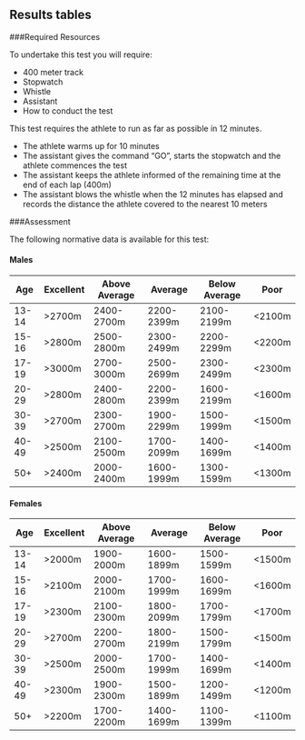 ## Results tables

###Required Resources

To undertake this test you will require:

* 400 meter track
* Stopwatch
* Whistle
* Assistant
* How to conduct the test

This test requires the athlete to run as far as possible in 12 minutes.

* The athlete warms up for 10 minutes
* The assistant gives the command “GO”, starts the stopwatch and the athlete commences the test
* The assistant keeps the athlete informed of the remaining time at the end of each lap (400m)
* The assistant blows the whistle when the 12 minutes has elapsed and records the distance the athlete covered to the nearest 10 meters

###Assessment

The following normative data is available for this test:


#### Males
| Age   | Excellent | Above Average | Average    | Below Average | Poor   |
|-------|-----------|---------------|------------|---------------|--------|
| 13-14 | >2700m    | 2400-2700m    | 2200-2399m | 2100-2199m    | <2100m |
| 15-16 | >2800m    | 2500-2800m    | 2300-2499m | 2200-2299m    | <2200m |
| 17-19 | >3000m    | 2700-3000m    | 2500-2699m | 2300-2499m    | <2300m |
| 20-29 | >2800m    | 2400-2800m    | 2200-2399m | 1600-2199m    | <1600m |
| 30-39 | >2700m    | 2300-2700m    | 1900-2299m | 1500-1999m    | <1500m |
| 40-49 | >2500m    | 2100-2500m    | 1700-2099m | 1400-1699m    | <1400m |
| 50+   | >2400m    | 2000-2400m    | 1600-1999m | 1300-1599m    | <1300m |

#### Females

| Age   | Excellent | Above Average | Average    | Below Average | Poor   |
|-------|-----------|---------------|------------|---------------|--------|
| 13-14 | >2000m    | 1900-2000m    | 1600-1899m | 1500-1599m    | <1500m |
| 15-16 | >2100m    | 2000-2100m    | 1700-1999m | 1600-1699m    | <1600m |
| 17-19 | >2300m    | 2100-2300m    | 1800-2099m | 1700-1799m    | <1700m |
| 20-29 | >2700m    | 2200-2700m    | 1800-2199m | 1500-1799m    | <1500m |
| 30-39 | >2500m    | 2000-2500m    | 1700-1999m | 1400-1699m    | <1400m |
| 40-49 | >2300m    | 1900-2300m    | 1500-1899m | 1200-1499m    | <1200m |
| 50+   | >2200m    | 1700-2200m    | 1400-1699m | 1100-1399m    | <1100m |